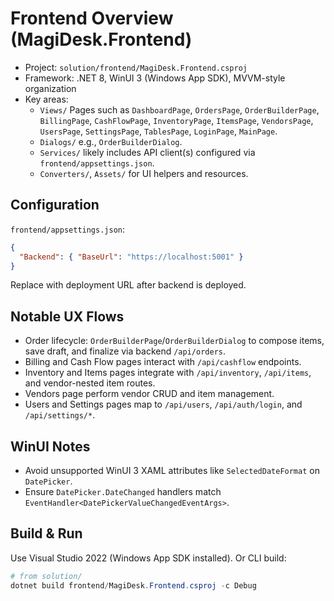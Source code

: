 # Frontend Overview (MagiDesk.Frontend)

- Project: `solution/frontend/MagiDesk.Frontend.csproj`
- Framework: .NET 8, WinUI 3 (Windows App SDK), MVVM-style organization
- Key areas:
  - `Views/` Pages such as `DashboardPage`, `OrdersPage`, `OrderBuilderPage`, `BillingPage`, `CashFlowPage`, `InventoryPage`, `ItemsPage`, `VendorsPage`, `UsersPage`, `SettingsPage`, `TablesPage`, `LoginPage`, `MainPage`.
  - `Dialogs/` e.g., `OrderBuilderDialog`.
  - `Services/` likely includes API client(s) configured via `frontend/appsettings.json`.
  - `Converters/`, `Assets/` for UI helpers and resources.

## Configuration

`frontend/appsettings.json`:
```json
{
  "Backend": { "BaseUrl": "https://localhost:5001" }
}
```
Replace with deployment URL after backend is deployed.

## Notable UX Flows

- Order lifecycle: `OrderBuilderPage`/`OrderBuilderDialog` to compose items, save draft, and finalize via backend `/api/orders`.
- Billing and Cash Flow pages interact with `/api/cashflow` endpoints.
- Inventory and Items pages integrate with `/api/inventory`, `/api/items`, and vendor-nested item routes.
- Vendors page perform vendor CRUD and item management.
- Users and Settings pages map to `/api/users`, `/api/auth/login`, and `/api/settings/*`.

## WinUI Notes

- Avoid unsupported WinUI 3 XAML attributes like `SelectedDateFormat` on `DatePicker`.
- Ensure `DatePicker.DateChanged` handlers match `EventHandler<DatePickerValueChangedEventArgs>`.

## Build & Run

Use Visual Studio 2022 (Windows App SDK installed). Or CLI build:

```powershell
# from solution/
dotnet build frontend/MagiDesk.Frontend.csproj -c Debug
```
